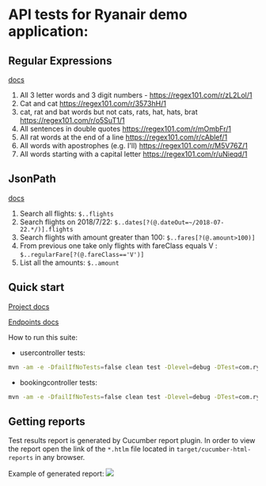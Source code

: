 # API tests for Ryanair demo application:

## Regular Expressions

[docs](https://confluence.ryanair.com:8444/display/QA/Task+1+-+Regular+Expressions)
1. All 3 letter words and 3 digit numbers - https://regex101.com/r/zL2Lol/1
2. Cat and cat https://regex101.com/r/3573hH/1
3. cat, rat and bat words but not cats, rats, hat, hats, brat https://regex101.com/r/o5SuT1/1
4. All sentences in double quotes https://regex101.com/r/mOmbFr/1
5. All rat words at the end of a line https://regex101.com/r/cAblef/1
6. All words with apostrophes (e.g. I'll) https://regex101.com/r/M5V76Z/1
7. All words starting with a capital letter https://regex101.com/r/uNieqd/1

## JsonPath

[docs](https://confluence.ryanair.com:8444/display/QA/Task+2+-+JSON+Path)
1. Search all flights:   `$..flights`
2. Search flights on 2018/7/22:  `$..dates[?(@.dateOut=~/2018-07-22.*/)].flights`
3. Search flights with amount greater than 100:  `$..fares[?(@.amount>100)]`
4. From previous one take only flights with fareClass equals V : `$..regularFare[?(@.fareClass=='V')]`
5. List all the amounts:  `$..amount`


## Quick start

[Project docs](https://confluence.ryanair.com:8444/display/QA/API+Testing)

[Endpoints docs](http://127.0.0.1:8900/swagger-ui.html)

How to run this suite:
- usercontroller tests:
```sh
mvn -am -e -DfailIfNoTests=false clean test -Dlevel=debug -DTest=com.ryanair.automation.demo.app.TestParallelRunner "-Dcucumber.options=--tags @UserController"
```
- bookingcontroller tests: 
```sh
mvn -am -e -DfailIfNoTests=false clean test -Dlevel=debug -DTest=com.ryanair.automation.demo.app.TestParallelRunner "-Dcucumber.options=--tags @BookingController"
```


## Getting reports

Test results report is generated by Cucumber report plugin. In order to view the report open the link of the `*.htlm` file located in `target/cucumber-html-reports` in any browser.

Example of generated report:
![](header.png)
